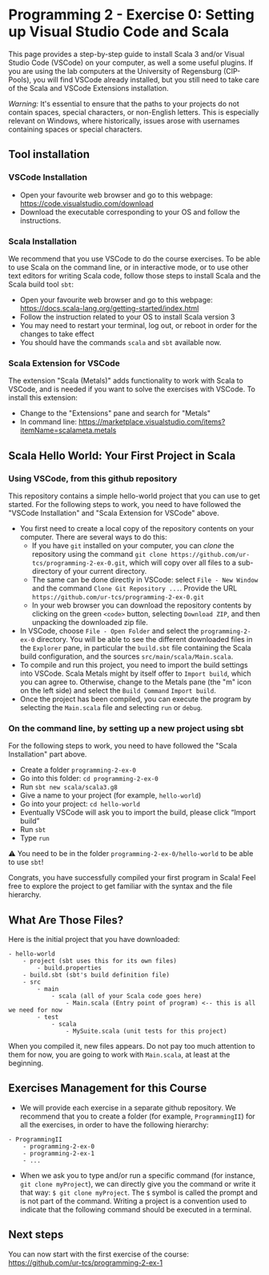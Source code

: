 # Programming 2 - Exercise 0: Setting up Visual Studio Code and Scala

This page provides a step-by-step guide to install Scala 3 and/or Visual Studio Code (VSCode) on your computer, as well a some useful plugins. If you are using the lab computers at the University of Regensburg (CIP-Pools), you will find VSCode already installed, but you still need to take care of the Scala and VSCode Extensions installation.

*Warning:* It's essential to ensure that the paths to your projects do not contain spaces, special characters, or non-English letters. This is especially relevant on Windows, where historically, issues arose with usernames containing spaces or special characters.

## Tool installation

### VSCode Installation

* Open your favourite web browser and go to this webpage: https://code.visualstudio.com/download
* Download the executable corresponding to your OS and follow the instructions.

### Scala Installation

We recommend that you use VSCode to do the course exercises. To be able to use Scala on the command line, or in interactive mode, or to use other text editors for writing Scala code, follow those steps to install Scala and the Scala build tool `sbt`:

* Open your favourite web browser and go to this webpage: https://docs.scala-lang.org/getting-started/index.html
* Follow the instruction related to your OS to install Scala version 3
* You may need to restart your terminal, log out, or reboot in order for the changes to take effect
* You should have the commands `scala` and `sbt` available now.

### Scala Extension for VSCode

The extension "Scala (Metals)" adds functionality to work with Scala to VSCode, and is needed if you want to solve the exercises with VSCode. To install this extension:

* Change to the "Extensions" pane and search for "Metals"
* In command line: https://marketplace.visualstudio.com/items?itemName=scalameta.metals

## Scala Hello World: Your First Project in Scala

### Using VSCode, from this github repository

This repository contains a simple hello-world project that you can use to get started. For the following steps to work, you need to have followed the "VSCode Installation" and "Scala Extension for VSCode" above.

* You first need to create a local copy of the repository contents on your computer. There are several ways to do this:
    - If you have `git` installed on your computer, you can *clone* the repository using the command `git clone https://github.com/ur-tcs/programming-2-ex-0.git`, which will copy over all files to a sub-directory of your current directory.
    - The same can be done directly in VSCode: select `File - New Window` and the command `Clone Git Repository ...`. Provide the URL `https://github.com/ur-tcs/programming-2-ex-0.git`
    - In your web browser you can download the repository contents by clicking on the green `<code>` button, selecting `Download ZIP`, and then unpacking the downloaded zip file.
* In VSCode, choose `File - Open Folder` and select the `programming-2-ex-0` directory. You will be able to see the different downloaded files in the `Explorer` pane, in particular the `build.sbt` file containing the Scala build configuration, and the sources `src/main/scala/Main.scala`.
* To compile and run this project, you need to import the build settings into VSCode. Scala Metals might by itself offer to `Import build`, which you can agree to. Otherwise, change to the Metals pane (the "m" icon on the left side) and select the `Build Command` `Import build`.
* Once the project has been compiled, you can execute the program by selecting the `Main.scala` file and selecting `run` or `debug`.

### On the command line, by setting up a new project using sbt

For the following steps to work, you need to have followed the "Scala Installation" part above.

* Create a folder `programming-2-ex-0`
* Go into this folder: `cd programming-2-ex-0`
* Run `sbt new scala/scala3.g8`
* Give a name to your project (for example, `hello-world`)
* Go into your project: `cd hello-world`
* Eventually VSCode will ask you to import the build, please click “Import build”
* Run `sbt`
* Type `run`

⚠️ You need to be in the folder `programming-2-ex-0/hello-world` to be able to use `sbt`!

Congrats, you have successfully compiled your first program in Scala! Feel free to explore the project to get familiar with the syntax and the file hierarchy. 


## What Are Those Files?
Here is the initial project that you have downloaded: 
```
- hello-world
    - project (sbt uses this for its own files)
        - build.properties
    - build.sbt (sbt's build definition file)
    - src
        - main
            - scala (all of your Scala code goes here)
                - Main.scala (Entry point of program) <-- this is all we need for now
        - test
            - scala
                - MySuite.scala (unit tests for this project)
```

When you compiled it, new files appears. Do not pay too much attention to them for now, you are going to work with `Main.scala`, at least at the beginning. 

## Exercises Management for this Course
* We will provide each exercise in a separate github repository. We recommend that you to create a folder (for example, `ProgrammingII`) for all the exercises, in order to have the following hierarchy: 
```
- ProgrammingII
    - programming-2-ex-0
    - programming-2-ex-1
    - ...
```
* When we ask you to type and/or run a specific command (for instance, `git clone myProject`), we can directly give you the command or write it that way: ```$ git clone myProject```. The `$` symbol is called the prompt and is not part of the command. Writing a project is a convention used to indicate that the following command should be executed in a terminal.

## Next steps

You can now start with the first exercise of the course: https://github.com/ur-tcs/programming-2-ex-1
